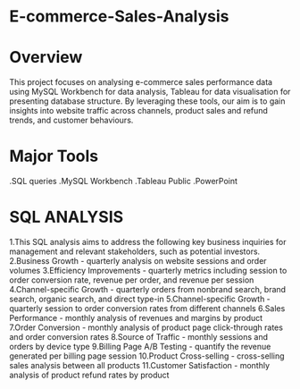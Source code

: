 # E-commerce-Sales-Analysis
# Overview
This project focuses on analysing e-commerce sales performance data using MySQL Workbench for data analysis, Tableau for data visualisation for presenting database structure. By leveraging these tools, our aim is to gain insights into website traffic across channels, product sales and refund trends, and customer behaviours.
# Major Tools
.SQL queries
.MySQL Workbench
.Tableau Public
.PowerPoint
# SQL ANALYSIS
1.This SQL analysis aims to address the following key business inquiries for management and relevant stakeholders, such as potential investors.
2.Business Growth - quarterly analysis on website sessions and order volumes
3.Efficiency Improvements - quarterly metrics including session to order conversion rate, revenue per order, and revenue per session
4.Channel-specific Growth - quarterly orders from nonbrand search, brand search, organic search, and direct type-in
5.Channel-specific Growth - quarterly session to order conversion rates from different channels
6.Sales Performance - monthly analysis of revenues and margins by product
7.Order Conversion - monthly analysis of product page click-through rates and order conversion rates
8.Source of Traffic - monthly sessions and orders by device type
9.Billing Page A/B Testing - quantify the revenue generated per billing page session
10.Product Cross-selling - cross-selling sales analysis between all products
11.Customer Satisfaction - monthly analysis of product refund rates by product
